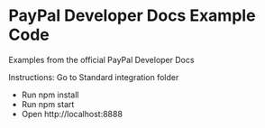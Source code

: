 # PayPal Developer Docs Example Code
Examples from the official PayPal Developer Docs

Instructions:
Go to Standard integration folder
- Run npm install
- Run npm start
- Open http://localhost:8888
